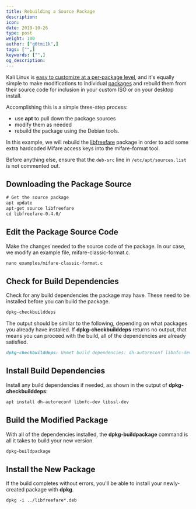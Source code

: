 ```yaml
---
title: Rebuilding a Source Package
description:
icon:
date: 2019-10-26
type: post
weight: 100
author: ["g0tmi1k",]
tags: ["",]
keywords: ["",]
og_description:
---
```


Kali Linux is [easy to customize at a per-package level](/docs/development/live-build-a-custom-kali-iso/), and it's equally simple to make modifications to individual [packages](http://pkg.kali.org/) and rebuild them from their source code for inclusion in your custom ISO or on your desktop install.

Accomplishing this is a simple three-step process:

* use **apt** to pull down the package sources
* modify them as needed
* rebuild the package using the Debian tools.

In this example, we will rebuild the [libfreefare](https://github.com/nfc-tools/libfreefare) package in order to add some extra hardcoded Mifare access keys into the mifare-format tool.

Before anything else, ensure that the `deb-src` line in `/etc/apt/sources.list` is not commented out.

## Downloading the Package Source

```html
# Get the source package
apt update
apt-get source libfreefare
cd libfreefare-0.4.0/
```

## Edit the Package Source Code

Make the changes needed to the source code of the package. In our case, we modify an example file, mifare-classic-format.c.

```markdown
nano examples/mifare-classic-format.c
```

## Check for Build Dependencies

Check for any build dependencies the package may have. These need to be installed before you can build the package.

```markdown
dpkg-checkbuilddeps
```

The output should be similar to the following, depending on what packages you already have installed. If **dpkg-checkbuilddeps** returns no output, that means you can proceed with the build, all of the dependencies are already satisfied.

```markdown
dpkg-checkbuilddeps: Unmet build dependencies: dh-autoreconf libnfc-dev libssl-dev
```

## Install Build Dependencies

Install any build dependencies if needed, as shown in the output of **dpkg-checkbuilddeps**:

```markdown
apt install dh-autoreconf libnfc-dev libssl-dev
```

## Build the Modified Package

With all of the dependencies installed, the **dpkg-buildpackage** command is all it takes to build your new version.

```markdown
dpkg-buildpackage
```

## Install the New Package

If the build completes without errors, you'll be able to install your newly-created package with **dpkg**.

```markdown
dpkg -i ../libfreefare*.deb
```
